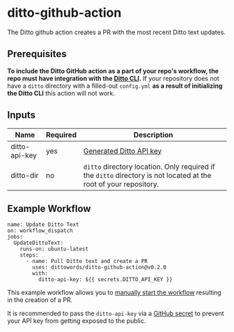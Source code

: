 # ditto-github-action
The Ditto github action creates a PR with the most recent Ditto text updates.

## Prerequisites
**To include the Ditto GitHub action as a part of your repo's workflow, the repo must have integration with the [Ditto CLI](https://github.com/dittowords/cli).** If your repository does not have a `ditto` directory with a filled-out `config.yml` **as a result of initializing the Ditto CLI** this action will not work.

## Inputs
|Name|Required|Description|
|---|---|---|
|ditto-api-key|yes|[Generated Ditto API key](https://developer.dittowords.com/api-reference#creating-an-api-key)|
|ditto-dir|no|`ditto` directory location. Only required if the `ditto` directory is not located at the root of your repository.|

## Example Workflow
```
name: Update Ditto Text
on: workflow_dispatch
jobs:
  UpdateDittoText:
    runs-on: ubuntu-latest
    steps:
      - name: Pull Ditto text and create a PR
        uses: dittowords/ditto-github-action@v0.2.0
        with:
          ditto-api-key: ${{ secrets.DITTO_API_KEY }}
```  
This example workflow allows you to [manually start the workflow](https://docs.github.com/en/actions/managing-workflow-runs/manually-running-a-workflow) resulting in the creation of a PR.

It is recommended to pass the `ditto-api-key` via a [GitHub secret](https://docs.github.com/en/actions/security-guides/encrypted-secrets) to prevent your API key from getting exposed to the public.
